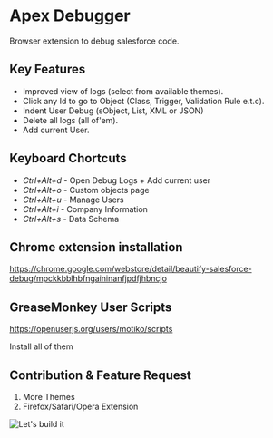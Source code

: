 Apex Debugger
===============

Browser extension to debug salesforce code.

Key Features
------------

  * Improved view of logs (select from available themes).
  * Click any Id to go to Object (Class, Trigger, Validation Rule e.t.c).
  * Indent User Debug (sObject, List, XML or JSON)
  * Delete all logs (all of'em).
  * Add current User.

Keyboard Chortcuts
------------------

* _Ctrl+Alt+d_ - Open Debug Logs + Add current user
* _Ctrl+Alt+o_ - Custom objects page
* _Ctrl+Alt+u_ - Manage Users
* _Ctrl+Alt+i_ - Company Information
* _Ctrl+Alt+s_ - Data Schema

Chrome extension installation
-----------------------------

https://chrome.google.com/webstore/detail/beautify-salesforce-debug/mpckkbblhbfngaininanfjpdfjhbncjo

GreaseMonkey User Scripts
-----------------------------

https://openuserjs.org/users/motiko/scripts

Install all of them

Contribution & Feature Request
-----------------------------

  1. More Themes
  2. Firefox/Safari/Opera Extension

![Let's build it](https://octodex.github.com/images/collabocats.jpg "Let's build it")